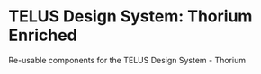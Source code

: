 TELUS Design System: Thorium Enriched
=====================================

Re-usable components for the TELUS Design System - Thorium
